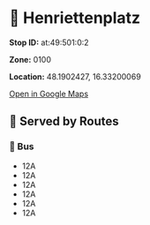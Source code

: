 # 🚉 Henriettenplatz


**Stop ID:** at:49:501:0:2

**Zone:** 0100

**Location:** 48.1902427, 16.33200069

[Open in Google Maps](https://www.google.com/maps?q=48.1902427,16.33200069)

## 🚆 Served by Routes

### 🚌 Bus
- 12A
- 12A
- 12A
- 12A
- 12A
- 12A